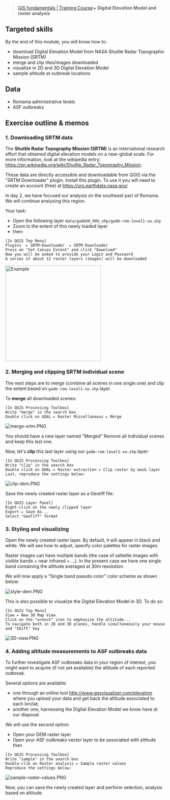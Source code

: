 > [GIS fundamentals | Training Course](agenda.md) ▸ **Digital Elevation Model and raster analysis**

## Targeted skills
By the end of this module, you will know how to:
* download Digital Elevation Model from NASA Shuttle Radar Topographic Mission (SRTM)
* merge and clip tiles/images downloaded
* visualize in 2D and 3D Digital Elevation Model
* sample altitude at outbreak locations


## Data
* Romania administrative levels
* ASF outbreaks

## Exercise outline & memos

### 1. Downloading SRTM data
The **Shuttle Radar Topography Mission (SRTM)** is an international research effort that obtained digital elevation models on a near-global scale. For more information, look at the wikipedia entry: https://en.wikipedia.org/wiki/Shuttle_Radar_Topography_Mission.

These data are directly accessible and downloadable from QGIS via the "SRTM Downloader" plugin. Install this plugin. To use it you will need to create an account (free) at https://urs.earthdata.nasa.gov/

In day 2, we have focused our analysis on the southeast part of Romania. We will continue analysing this region.

Your task:
* Open the following layer `data/gadm36_ROU_shp/gadm-rom-level1-sw.shp`
* Zoom to the extent of this newly loaded layer
* then:

```
[In QGIS Top Menu]
Plugins  ▸ SRTM-Downloader  ▸ SRTM Downloader
Press on "Set Canvas Extent" and click "Download"
Now you will be asked to provide your Login and Password
A series of about 12 raster layers (images) will be downloaded 
```

<img src="img/download-srtm.PNG" alt="Example" width="300">


### 2. Merging and clipping SRTM individual scene
The next steps are to merge (combine all scenes in one single one) and clip the extent based on `gadm-rom-level1-sw.shp` layer.

To **merge** all downloaded scenes:

```
[In QGIS Processing Toolbox]
Write "merge" in the search box
Double click on GDAL ▸ Raster Miscellaneous ▸ Merge
```

![merge-srtm.PNG](img/merge-srtm.PNG)

You should have a new layer named "Merged"
Remove all individual scenes and keep this last one.

Now, let's **clip** this last layer using our `gadm-rom-level1-sw.shp` layer:

```
[In QGIS Processing Toolbox]
Write "clip" in the search box
Double click on GDAL ▸ Raster extraction ▸ Clip raster by mask layer
Last, reproduce the settings below:
```

![clip-dem.PNG](img/clip-dem.PNG)

Save the newly created raster layer as a Geotiff file:
```
[In QGIS Layer Panel]
Right-click on the newly clipped layer
Export ▸ Save As...
Select "GeoTiff" format
```


### 3. Styling and visualizing

Open the newly created raster layer. By default, it will appear in black and white. We will see how to adjust, specify color palettes for raster images.

Raster images can have multiple bands (the case of sattelite images with visible bands + near infrared + ...). In the present case we have one single band containing the altitude averaged at 30m resolution. 

We will now apply a "Single band pseudo color" color scheme as shown below:

![style-dem.PNG](img/style-dem.PNG)

This is also possible to visualize the Digital Elevation Model in 3D. To do so:

```
[In QGIS Top Menu]
View ▸ New 3D Map View
Click on the "wrench" icon to emphasize the altitude...
To navigate both in 2D and 3D planes, handle simultaneously your mouse and "Shift" key
```

![3D-view.PNG](img/3D-view.PNG)


### 4. Adding altitude measurements to ASF outbreaks data
To further investigate ASF outbreaks data in your region of interest, you might want to acquire (if not yet available) the altitude of each reported outbreak.

Several options are available:
* one through an online tool http://www.gpsvisualizer.com/elevation where you upload your data and get back the altitude associated to each lon/lat;
* another one, harnessing the Digital Elevation Model we know have at our disposal.

We will use the second option:

* Open your DEM raster layer
* Open your ASF outbreaks vector layer to be associated with altitude then

```
[In QGIS Processing Toolbox]
Write "sample" in the search box
Double-clik on Raster analysis ▸ Sample raster values
Reproduce the settings below:
```
![sample-raster-values.PNG](img/sample-raster-values.PNG)

Now, you can save the newly created layer and perform selection, analysis based on altitude.
